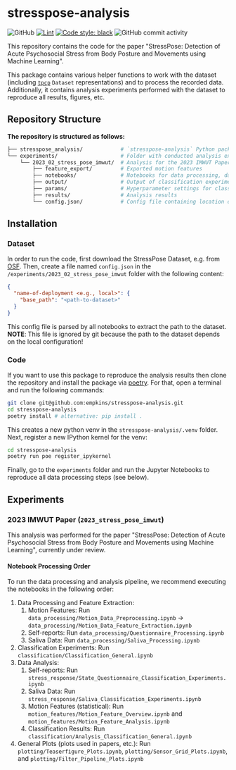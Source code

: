 # stresspose-analysis

![GitHub](https://img.shields.io/github/license/empkins/stresspose-analysis)
[![Lint](https://github.com/empkins/stresspose-analysis/actions/workflows/test-and-lint.yml/badge.svg)](https://github.com/empkins/stresspose-analysis/actions/workflows/test-and-lint.yml)
[![Code style: black](https://img.shields.io/badge/code%20style-black-000000.svg)](https://github.com/psf/black)
![GitHub commit activity](https://img.shields.io/github/commit-activity/m/empkins/stresspose-analysis)

This repository contains the code for the paper "StressPose: Detection of Acute Psychosocial Stress from Body 
Posture and Movements using Machine Learning".

This package contains various helper functions to work with the dataset 
(including [`tpcp`](https://github.com/mad-lab-fau/tpcp) `Dataset` representations) and to process the recorded data.
Additionally, it contains analysis experiments performed with the dataset to reproduce all results, figures, etc.


## Repository Structure

**The repository is structured as follows:**

```bash
├── stresspose_analysis/            # `stresspose-analysis` Python package with helper functions
└── experiments/                    # Folder with conducted analysis experiments; each experiment has its own subfolder
    └── 2023_02_stress_pose_imwut/  # Analysis for the 2023 IMWUT Paper (see below)
        ├── feature_export/         # Exported motion features
        ├── notebooks/              # Notebooks for data processing, data analysis, classification experiments, plotting, etc. in subfolders
        ├── output/                 # Output of classification experiments (pickled models, input features, etc.)
        ├── params/                 # Hyperparameter settings for classification experiments
        ├── results/                # Analysis results
        └── config.json/            # Config file containing location of dataset (ignored because path depend on local configurations)
```

## Installation
### Dataset
In order to run the code, first download the StressPose Dataset, e.g. from [OSF](https://osf.io/qvzdg/). 
Then, create a file named `config.json` in the `/experiments/2023_02_stress_pose_imwut` folder with the following 
content:
```json
{
  "name-of-deployment <e.g., local>": {
    "base_path": "<path-to-dataset>"
  }
}
```

This config file is parsed by all notebooks to extract the path to the dataset.   
**NOTE**: This file is ignored by git because the path to the dataset depends on the local configuration!

### Code
If you want to use this package to reproduce the analysis results then clone the repository and install the 
package via [poetry](https://python-poetry.org). For that, open a terminal and run the following commands:

```bash
git clone git@github.com:empkins/stresspose-analysis.git
cd stresspose-analysis
poetry install # alternative: pip install .
```

This creates a new python venv in the `stresspose-analysis/.venv` folder. Next, register a new IPython kernel for the 
venv:
```bash
cd stresspose-analysis
poetry run poe register_ipykernel
```

Finally, go to the `experiments` folder and run the Jupyter Notebooks to reproduce all data processing steps (see below).

## Experiments

### 2023 IMWUT Paper (`2023_stress_pose_imwut`)

This analysis was performed for the paper "StressPose: Detection of Acute Psychosocial Stress from Body Posture and 
Movements using Machine Learning", currently under review.

#### Notebook Processing Order
To run the data processing and analysis pipeline, we recommend executing the notebooks in the following order:
1. Data Processing and Feature Extraction:
   1. Motion Features: Run `data_processing/Motion_Data_Preprocessing.ipynb` -> `data_processing/Motion_Data_Feature_Extraction.ipynb`
   2. Self-reports: Run `data_processing/Questionnaire_Processing.ipynb`
   3. Saliva Data: Run `data_processing/Saliva_Processing.ipynb`
2. Classification Experiments: Run `classification/Classification_General.ipynb`
3. Data Analysis:
   1. Self-reports: Run `stress_response/State_Questionnaire_Classification_Experiments.ipynb`
   2. Saliva Data: Run `stress_response/Saliva_Classification_Experiments.ipynb`
   3. Motion Features (statistical): Run `motion_features/Motion_Feature_Overview.ipynb` and `motion_features/Motion_Feature_Analysis.ipynb`
   4. Classification Results: Run `classification/Analysis_Classification_General.ipynb`
4. General Plots (plots used in papers, etc.): Run `plotting/Teaserfigure_Plots.ipynb`, `plotting/Sensor_Grid_Plots.ipynb`, and `plotting/Filter_Pipeline_Plots.ipynb`
